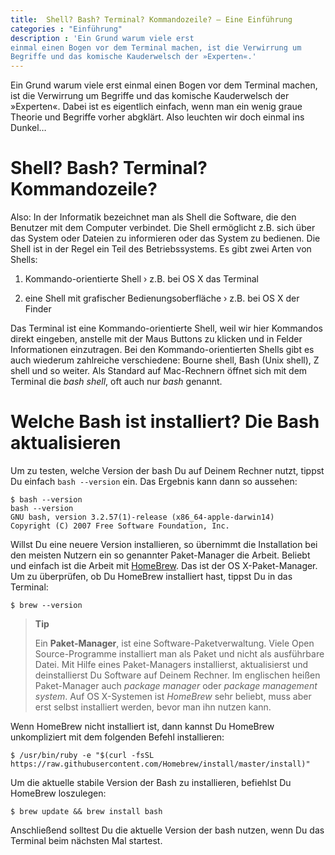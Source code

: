 ```yaml
---
title:  Shell? Bash? Terminal? Kommandozeile? – Eine Einführung
categories : "Einführung"
description : 'Ein Grund warum viele erst
einmal einen Bogen vor dem Terminal machen, ist die Verwirrung um
Begriffe und das komische Kauderwelsch der »Experten«.'
---
```


Ein Grund warum viele erst einmal einen Bogen vor dem Terminal machen,
ist die Verwirrung um Begriffe und das komische Kauderwelsch der
»Experten«. Dabei ist es eigentlich einfach, wenn man ein wenig graue
Theorie und Begriffe vorher abgklärt. Also leuchten wir doch einmal ins
Dunkel…

# Shell? Bash? Terminal? Kommandozeile?

Also: In der Informatik bezeichnet man als Shell die Software, die den
Benutzer mit dem Computer verbindet. Die Shell ermöglicht z.B. sich über
das System oder Dateien zu informieren oder das System zu bedienen. Die
Shell ist in der Regel ein Teil des Betriebssystems. Es gibt zwei Arten
von Shells:

1.  Kommando-orientierte Shell › z.B. bei OS X das Terminal

2.  eine Shell mit grafischer Bedienungsoberfläche › z.B. bei OS X der
    Finder

Das Terminal ist eine Kommando-orientierte Shell, weil wir hier
Kommandos direkt eingeben, anstelle mit der Maus Buttons zu klicken und
in Felder Informationen einzutragen. Bei den Kommando-orientierten
Shells gibt es auch wiederum zahlreiche verschiedene: Bourne shell, Bash
(Unix shell), Z shell und so weiter. Als Standard auf Mac-Rechnern
öffnet sich mit dem Terminal die *bash shell*, oft auch nur *bash*
genannt.

# Welche Bash ist installiert? Die Bash aktualisieren

Um zu testen, welche Version der bash Du auf Deinem Rechner nutzt,
tippst Du einfach `bash --version` ein. Das Ergebnis kann dann so
aussehen:

    $ bash --version
    bash --version
    GNU bash, version 3.2.57(1)-release (x86_64-apple-darwin14)
    Copyright (C) 2007 Free Software Foundation, Inc.

Willst Du eine neuere Version installieren, so übernimmt die
Installation bei den meisten Nutzern ein so genannter Paket-Manager die
Arbeit. Beliebt und einfach ist die Arbeit mit
[HomeBrew](http://brew.sh/index_de.html). Das ist der OS
X-Paket-Manager. Um zu überprüfen, ob Du HomeBrew installiert hast,
tippst Du in das Terminal:

    $ brew --version

> **Tip**
> 
> Ein **Paket-Manager**, ist eine Software-Paketverwaltung. Viele Open
> Source-Programme installiert man als Paket und nicht als ausführbare
> Datei. Mit Hilfe eines Paket-Managers installierst, aktualisierst und
> deinstallierst Du Software auf Deinem Rechner. Im englischen heißen
> Paket-Manager auch *package manager* oder *package management system*.
> Auf OS X-Systemen ist *HomeBrew* sehr beliebt, muss aber erst selbst
> installiert werden, bevor man ihn nutzen kann.

Wenn HomeBrew nicht installiert ist, dann kannst Du HomeBrew
unkompliziert mit dem folgenden Befehl
    installieren:

    $ /usr/bin/ruby -e "$(curl -fsSL https://raw.githubusercontent.com/Homebrew/install/master/install)"

Um die aktuelle stabile Version der Bash zu installieren, befiehlst Du
HomeBrew loszulegen:

    $ brew update && brew install bash

Anschließend solltest Du die aktuelle Version der bash nutzen, wenn Du
das Terminal beim nächsten Mal startest.
